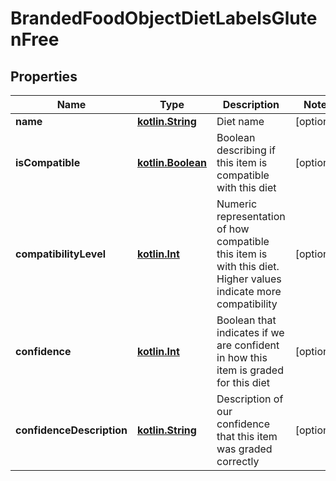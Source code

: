 # BrandedFoodObjectDietLabelsGlutenFree

## Properties
Name | Type | Description | Notes
------------ | ------------- | ------------- | -------------
**name** | [**kotlin.String**](.md) | Diet name |  [optional]
**isCompatible** | [**kotlin.Boolean**](.md) | Boolean describing if this item is compatible with this diet |  [optional]
**compatibilityLevel** | [**kotlin.Int**](.md) | Numeric representation of how compatible this item is with this diet. Higher values indicate more compatibility |  [optional]
**confidence** | [**kotlin.Int**](.md) | Boolean that indicates if we are confident in how this item is graded for this diet |  [optional]
**confidenceDescription** | [**kotlin.String**](.md) | Description of our confidence that this item was graded correctly |  [optional]
